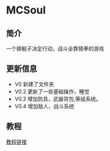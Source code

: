 # MCSoul
## 简介
一个掷骰子决定行动，战斗全靠猜拳的游戏
## 更新信息
- V0 新建了文件夹
- V0.2 更新了一些基础操作，睡觉
- V0.3 增加防具，武器背包,等级系统。
- V0.4 增加敌人，战斗系统
## 教程
[教程链接](.\How_to_play.md)


